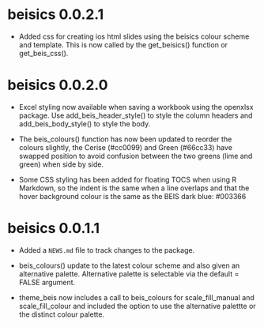 # beisics 0.0.2.1
* Added css for creating ios html slides using the beisics colour scheme and template. This is now called by the get_beisics() function or get_beis_css().




# beisics 0.0.2.0
* Excel styling now available when saving a workbook using the openxlsx package. Use add_beis_header_style() to style the column headers and add_beis_body_style() to style the body.

* The beis_colours() function has now been updated to reorder the colours slightly, the Cerise (#cc0099) and Green (#66cc33) have swapped position to avoid confusion between the two greens (lime and green) when side by side. 

* Some CSS styling has been added for floating TOCS when using R Markdown, so the indent is the same when a line overlaps and that the hover background colour is the same as the BEIS dark blue: #003366

# beisics 0.0.1.1

* Added a `NEWS.md` file to track changes to the package.

* beis_colours() update to the latest colour scheme and also given an alternative palette. Alternative palette is selectable via the default = FALSE argument.

* theme_beis now includes a call to beis_colours for scale_fill_manual and scale_fill_colour and included the option to use the alternative palettte or the distinct colour palette.

